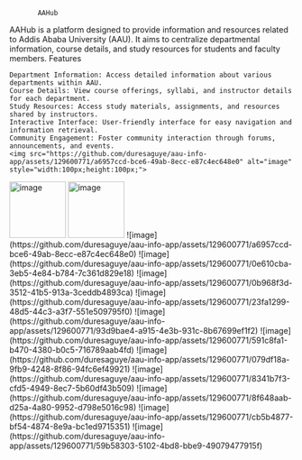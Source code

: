            AAHub

AAHub is a platform designed to provide information and resources related to Addis Ababa University (AAU). It aims to centralize departmental information, course details, and study resources for students and faculty members.
Features

    Department Information: Access detailed information about various departments within AAU.
    Course Details: View course offerings, syllabi, and instructor details for each department.
    Study Resources: Access study materials, assignments, and resources shared by instructors.
    Interactive Interface: User-friendly interface for easy navigation and information retrieval.
    Community Engagement: Foster community interaction through forums, announcements, and events.
    <img src="https://github.com/duresaguye/aau-info-app/assets/129600771/a6957ccd-bce6-49ab-8ecc-e87c4ec648e0" alt="image" style="width:100px;height:100px;">
<img src="https://github.com/duresaguye/aau-info-app/assets/129600771/0e610cba-3eb5-4e84-b784-7c361d829e18" alt="image" style="width:100px;height:100px;">
<img src="https://github.com/duresaguye/aau-info-app/assets/129600771/0b968f3d-3512-41b5-913a-3ceddb4893ca" alt="image" style="width:100px;height:100px;">
<!-- Add more image links with similar styling -->
![image](https://github.com/duresaguye/aau-info-app/assets/129600771/a6957ccd-bce6-49ab-8ecc-e87c4ec648e0)
![image](https://github.com/duresaguye/aau-info-app/assets/129600771/0e610cba-3eb5-4e84-b784-7c361d829e18)
![image](https://github.com/duresaguye/aau-info-app/assets/129600771/0b968f3d-3512-41b5-913a-3ceddb4893ca)
![image](https://github.com/duresaguye/aau-info-app/assets/129600771/23fa1299-48d5-44c3-a3f7-551e509795f0)
![image](https://github.com/duresaguye/aau-info-app/assets/129600771/93d9bae4-a915-4e3b-931c-8b67699ef1f2)
![image](https://github.com/duresaguye/aau-info-app/assets/129600771/591c8fa1-b470-4380-b0c5-716789aab4fd)
![image](https://github.com/duresaguye/aau-info-app/assets/129600771/079df18a-9fb9-4248-8f86-94fc6ef49921)
![image](https://github.com/duresaguye/aau-info-app/assets/129600771/8341b7f3-cfd5-4949-8ec7-5b60df43b509)
![image](https://github.com/duresaguye/aau-info-app/assets/129600771/8f648aab-d25a-4a80-9952-d798e5016c98)
![image](https://github.com/duresaguye/aau-info-app/assets/129600771/cb5b4877-bf54-4874-8e9a-bc1ed9715351)
![image](https://github.com/duresaguye/aau-info-app/assets/129600771/59b58303-5102-4bd8-bbe9-49079477915f)
